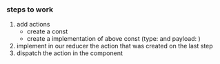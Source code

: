 

### steps to work 

1. add actions 
    * create a const 
    * create a implementation of above const (type: and payload: )
2. implement in our reducer the action that was created on the last step  
3. dispatch the action in the component

